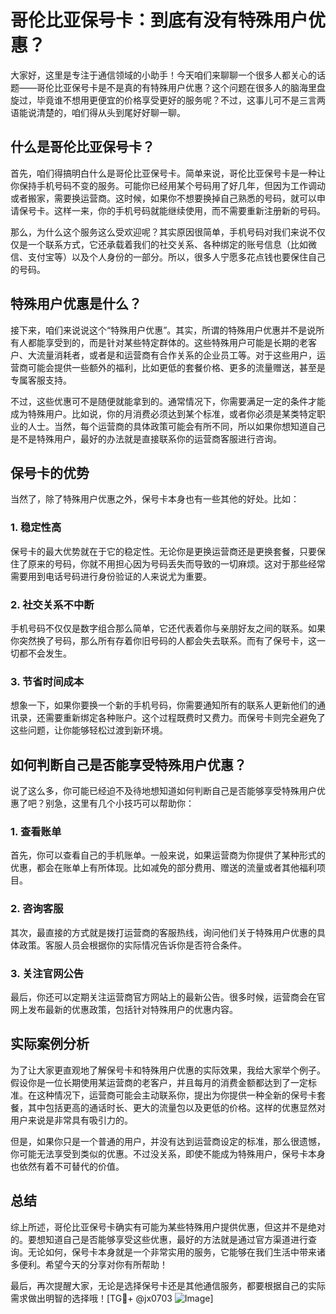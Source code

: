 # 哥伦比亚保号卡：到底有没有特殊用户优惠？

大家好，这里是专注于通信领域的小助手！今天咱们来聊聊一个很多人都关心的话题——哥伦比亚保号卡是不是真的有特殊用户优惠？这个问题在很多人的脑海里盘旋过，毕竟谁不想用更便宜的价格享受更好的服务呢？不过，这事儿可不是三言两语能说清楚的，咱们得从头到尾好好聊一聊。

## 什么是哥伦比亚保号卡？

首先，咱们得搞明白什么是哥伦比亚保号卡。简单来说，哥伦比亚保号卡是一种让你保持手机号码不变的服务。可能你已经用某个号码用了好几年，但因为工作调动或者搬家，需要换运营商。这时候，如果你不想要换掉自己熟悉的号码，就可以申请保号卡。这样一来，你的手机号码就能继续使用，而不需要重新注册新的号码。

那么，为什么这个服务这么受欢迎呢？其实原因很简单，手机号码对我们来说不仅仅是一个联系方式，它还承载着我们的社交关系、各种绑定的账号信息（比如微信、支付宝等）以及个人身份的一部分。所以，很多人宁愿多花点钱也要保住自己的号码。

## 特殊用户优惠是什么？

接下来，咱们来说说这个“特殊用户优惠”。其实，所谓的特殊用户优惠并不是说所有人都能享受到的，而是针对某些特定群体的。这些特殊用户可能是长期的老客户、大流量消耗者，或者是和运营商有合作关系的企业员工等。对于这些用户，运营商可能会提供一些额外的福利，比如更低的套餐价格、更多的流量赠送，甚至是专属客服支持。

不过，这些优惠可不是随便就能拿到的。通常情况下，你需要满足一定的条件才能成为特殊用户。比如说，你的月消费必须达到某个标准，或者你必须是某类特定职业的人士。当然，每个运营商的具体政策可能会有所不同，所以如果你想知道自己是不是特殊用户，最好的办法就是直接联系你的运营商客服进行咨询。

## 保号卡的优势

当然了，除了特殊用户优惠之外，保号卡本身也有一些其他的好处。比如：

### 1. 稳定性高
保号卡的最大优势就在于它的稳定性。无论你是更换运营商还是更换套餐，只要保住了原来的号码，你就不用担心因为号码丢失而导致的一切麻烦。这对于那些经常需要用到电话号码进行身份验证的人来说尤为重要。

### 2. 社交关系不中断
手机号码不仅仅是数字组合那么简单，它还代表着你与亲朋好友之间的联系。如果你突然换了号码，那么所有存着你旧号码的人都会失去联系。而有了保号卡，这一切都不会发生。

### 3. 节省时间成本
想象一下，如果你要换一个新的手机号码，你需要通知所有的联系人更新他们的通讯录，还需要重新绑定各种账户。这个过程既费时又费力。而保号卡则完全避免了这些问题，让你能够轻松过渡到新环境。

## 如何判断自己是否能享受特殊用户优惠？

说了这么多，你可能已经迫不及待地想知道如何判断自己是否能够享受特殊用户优惠了吧？别急，这里有几个小技巧可以帮助你：

### 1. 查看账单
首先，你可以查看自己的手机账单。一般来说，如果运营商为你提供了某种形式的优惠，都会在账单上有所体现。比如减免的部分费用、赠送的流量或者其他福利项目。

### 2. 咨询客服
其次，最直接的方式就是拨打运营商的客服热线，询问他们关于特殊用户优惠的具体政策。客服人员会根据你的实际情况告诉你是否符合条件。

### 3. 关注官网公告
最后，你还可以定期关注运营商官方网站上的最新公告。很多时候，运营商会在官网上发布最新的优惠政策，包括针对特殊用户的优惠内容。

## 实际案例分析

为了让大家更直观地了解保号卡和特殊用户优惠的实际效果，我给大家举个例子。假设你是一位长期使用某运营商的老客户，并且每月的消费金额都达到了一定标准。在这种情况下，运营商可能会主动联系你，提出为你提供一种全新的保号卡套餐，其中包括更高的通话时长、更大的流量包以及更低的价格。这样的优惠显然对用户来说是非常具有吸引力的。

但是，如果你只是一个普通的用户，并没有达到运营商设定的标准，那么很遗憾，你可能无法享受到类似的优惠。不过没关系，即使不能成为特殊用户，保号卡本身也依然有着不可替代的价值。

## 总结

综上所述，哥伦比亚保号卡确实有可能为某些特殊用户提供优惠，但这并不是绝对的。要想知道自己是否能够享受这些优惠，最好的方法就是通过官方渠道进行查询。无论如何，保号卡本身就是一个非常实用的服务，它能够在我们生活中带来诸多便利。希望今天的分享对你有所帮助！

最后，再次提醒大家，无论是选择保号卡还是其他通信服务，都要根据自己的实际需求做出明智的选择哦！[TG💪+ @jx0703 ![Image](https://github.com/user-attachments/assets/dbca1d08-cadb-493c-b0ec-ad6f7a83f270)]